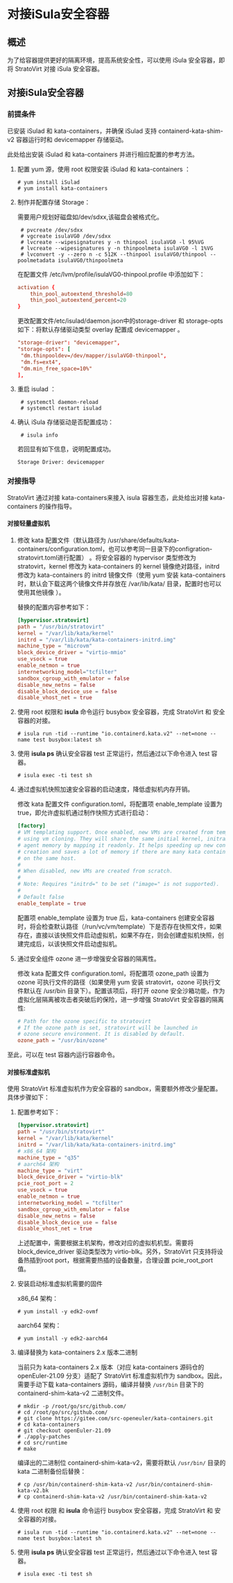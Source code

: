 # 对接iSula安全容器

## 概述

为了给容器提供更好的隔离环境，提高系统安全性，可以使用 iSula 安全容器，即将 StratoVirt 对接 iSula 安全容器。

## 对接iSula安全容器

### **前提条件**

已安装 iSulad 和 kata-containers，并确保 iSulad 支持 containerd-kata-shim-v2 容器运行时和 devicemapper 存储驱动。

此处给出安装 iSulad 和 kata-containers 并进行相应配置的参考方法。

1. 配置 yum 源，使用 root 权限安装 iSulad 和 kata-containers ：

   ```shell
   # yum install iSulad
   # yum install kata-containers
   ```

2. 制作并配置存储 Storage：

   需要用户规划好磁盘如/dev/sdxx,该磁盘会被格式化。

   ```shell
    # pvcreate /dev/sdxx
    # vgcreate isulaVG0 /dev/sdxx
    # lvcreate --wipesignatures y -n thinpool isulaVG0 -l 95%VG
    # lvcreate --wipesignatures y -n thinpoolmeta isulaVG0 -l 1%VG
    # lvconvert -y --zero n -c 512K --thinpool isulaVG0/thinpool --poolmetadata isulaVG0/thinpoolmeta
   ```

   在配置文件 /etc/lvm/profile/isulaVG0-thinpool.profile 中添加如下：

    ```conf
    activation {
        thin_pool_autoextend_threshold=80
        thin_pool_autoextend_percent=20
    }
    ```

   更改配置文件/etc/isulad/daemon.json中的storage-driver 和 storage-opts 如下：将默认存储驱动类型 overlay 配置成 devicemapper 。

    ```conf
    "storage-driver": "devicemapper",
    "storage-opts": [
     "dm.thinpooldev=/dev/mapper/isulaVG0-thinpool",
     "dm.fs=ext4",
     "dm.min_free_space=10%"
    ],
    ```

3. 重启 isulad ：

   ```shell
    # systemctl daemon-reload
    # systemctl restart isulad
   ```

4. 确认 iSula 存储驱动是否配置成功：

   ```shell
    # isula info
   ```

     若回显有如下信息，说明配置成功。

    ```shell
    Storage Driver: devicemapper
    ```

### **对接指导**

StratoVirt 通过对接 kata-containers来接入 isula 容器生态，此处给出对接 kata-containers 的操作指导。

#### 对接轻量虚拟机

1. 修改 kata 配置文件（默认路径为 /usr/share/defaults/kata-containers/configuration.toml，也可以参考同一目录下的configration-stratovirt.toml进行配置） 。将安全容器的 hypervisor 类型修改为 stratovirt，kernel 修改为 kata-containers 的 kernel 镜像绝对路径，initrd 修改为 kata-containers 的 initrd 镜像文件（使用 yum 安装 kata-containers 时，默认会下载这两个镜像文件并存放在 /var/lib/kata/ 目录，配置时也可以使用其他镜像 ）。

   替换的配置内容参考如下：

   ```conf
   [hypervisor.stratovirt]
   path = "/usr/bin/stratovirt"
   kernel = "/var/lib/kata/kernel"
   initrd = "/var/lib/kata/kata-containers-initrd.img"
   machine_type = "microvm"
   block_device_driver = "virtio-mmio"
   use_vsock = true
   enable_netmon = true
   internetworking_model="tcfilter"
   sandbox_cgroup_with_emulator = false
   disable_new_netns = false
   disable_block_device_use = false
   disable_vhost_net = true
   ```

2. 使用 root 权限和 **isula** 命令运行 busybox 安全容器，完成 StratoVirt 和 安全容器的对接。

   ```shell
   # isula run -tid --runtime "io.containerd.kata.v2" --net=none --name test busybox:latest sh
   ```

3. 使用 **isula ps** 确认安全容器 test 正常运行，然后通过以下命令进入 test 容器。

   ```shell
   # isula exec -ti test sh
   ```

4. 通过虚拟机快照加速安全容器的启动速度，降低虚拟机内存开销。

   修改 kata 配置文件 configuration.toml，将配置项 enable_template 设置为 true，即允许虚拟机通过制作快照方式进行启动：

   ```conf
   [factory]
   # VM templating support. Once enabled, new VMs are created from template
   # using vm cloning. They will share the same initial kernel, initramfs and
   # agent memory by mapping it readonly. It helps speeding up new container
   # creation and saves a lot of memory if there are many kata containers running
   # on the same host.
   #
   # When disabled, new VMs are created from scratch.
   #
   # Note: Requires "initrd=" to be set ("image=" is not supported).
   #
   # Default false
   enable_template = true
   ```

   配置项 enable_template 设置为 true 后，kata-containers 创建安全容器时，将会检查默认路径（/run/vc/vm/template）下是否存在快照文件，如果存在，直接以该快照文件启动虚拟机，如果不存在，则会创建虚拟机快照，创建完成后，以该快照文件启动虚拟机。

5. 通过安全组件 ozone 进一步增强安全容器的隔离性。

   修改 kata 配置文件 configuration.toml，将配置项 ozone_path 设置为 ozone 可执行文件的路径（如果使用 yum 安装 stratovirt，ozone 可执行文件默认在 /usr/bin 目录下）。配置该项后，将打开 ozone 安全沙箱功能，作为虚拟化层隔离被攻击者突破后的保险，进一步增强 StratoVirt 安全容器的隔离性:

   ```conf
   # Path for the ozone specific to stratovirt
   # If the ozone path is set, stratovirt will be launched in
   # ozone secure environment. It is disabled by default.
   ozone_path = "/usr/bin/ozone"
   ```

 至此，可以在 test 容器内运行容器命令。

#### 对接标准虚拟机

使用 StratoVirt 标准虚拟机作为安全容器的 sandbox，需要额外修改少量配置。具体步骤如下：

1. 配置参考如下：

   ```conf
   [hypervisor.stratovirt]
   path = "/usr/bin/stratovirt"
   kernel = "/var/lib/kata/kernel"
   initrd = "/var/lib/kata/kata-containers-initrd.img"
   # x86_64 架构
   machine_type = "q35"
   # aarch64 架构
   machine_type = "virt"
   block_device_driver = "virtio-blk"
   pcie_root_port = 2
   use_vsock = true
   enable_netmon = true
   internetworking_model = "tcfilter"
   sandbox_cgroup_with_emulator = false
   disable_new_netns = false
   disable_block_device_use = false
   disable_vhost_net = true
   ```

   上述配置中，需要根据主机架构，修改对应的虚拟机机型。需要将 block_device_driver 驱动类型改为 virtio-blk。另外，StratoVirt 只支持将设备热插到root port，根据需要热插的设备数量，合理设置 pcie_root_port 值。

2. 安装启动标准虚拟机需要的固件

   x86_64 架构：

   ```shell
   # yum install -y edk2-ovmf
   ```

   aarch64 架构：

   ```shell
   # yum install -y edk2-aarch64
   ```

3. 编译替换为 kata-containers 2.x 版本二进制

   当前只为 kata-containers 2.x 版本（对应 kata-containers 源码仓的 openEuler-21.09 分支）适配了 StratoVirt 标准虚拟机作为 sandbox。因此，需要手动下载 kata-containers 源码，编译并替换 `/usr/bin` 目录下的 containerd-shim-kata-v2 二进制文件。

   ```shell
   # mkdir -p /root/go/src/github.com/
   # cd /root/go/src/github.com/
   # git clone https://gitee.com/src-openeuler/kata-containers.git
   # cd kata-containers
   # git checkout openEuler-21.09
   # ./apply-patches
   # cd src/runtime
   # make
   ```

   编译出的二进制位 containerd-shim-kata-v2，需要将默认 `/usr/bin/` 目录的 kata 二进制备份后替换：

   ```shell
   # cp /usr/bin/containerd-shim-kata-v2 /usr/bin/containerd-shim-kata-v2.bk
   # cp containerd-shim-kata-v2 /usr/bin/containerd-shim-kata-v2
   ```

4. 使用 root 权限 和 **isula** 命令运行 busybox 安全容器，完成 StratoVirt 和 安全容器的对接。

   ```shell
   # isula run -tid --runtime "io.containerd.kata.v2" --net=none --name test busybox:latest sh
   ```

5. 使用 **isula ps** 确认安全容器 test 正常运行，然后通过以下命令进入 test 容器。

   ```shell
   # isula exec -ti test sh
   ```
